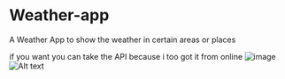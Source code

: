 # Weather-app

 A Weather App to show the weather in certain areas or places

 if you want you can take the API because i too got it from online
![image](https://github.com/user-attachments/assets/8f985fd3-2d0f-4927-9c44-e276601a14c8)
![Alt text](https://github.com/user-attachments/assets/8f985fd3-2d0f-4927-9c44-e276601a14c8)
